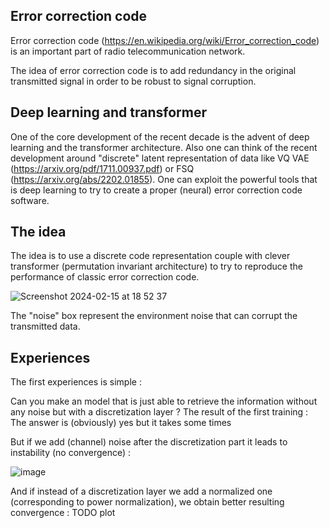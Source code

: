 ## Error correction code

Error correction code (https://en.wikipedia.org/wiki/Error_correction_code) is an important part of radio telecommunication network.

The idea of error correction code is to add redundancy in the original transmitted signal in order to be robust to signal corruption.

## Deep learning and transformer

One of the core development of the recent decade is the advent of deep learning and the transformer architecture.
Also one can think of the recent development around "discrete" latent representation of data like VQ VAE (https://arxiv.org/pdf/1711.00937.pdf) or FSQ (https://arxiv.org/abs/2202.01855).
One can exploit the powerful tools that is deep learning to try to create a proper (neural) error correction code software.

## The idea



The idea is to use a discrete code representation couple with clever transformer (permutation invariant architecture) to try to reproduce the performance of classic error correction code.

![Screenshot 2024-02-15 at 18 52 37](https://github.com/Forbu/deepcodecorrection/assets/11457947/7d07ebac-a6bb-4ab2-a044-fd1da1375a4e)

The "noise" box represent the environment noise that can corrupt the transmitted data.

## Experiences

The first experiences is simple :

Can you make an model that is just able to retrieve the information without any noise but with a discretization layer ?
The result of the first training : 
The answer is (obviously) yes but it takes some times

But if we add (channel) noise after the discretization part it leads to instability (no convergence) :

![image](https://github.com/Forbu/deepcodecorrection/assets/11457947/02ad982c-481d-430c-abf3-0c2f1f5ab7ce)



And if instead of a discretization layer we add a normalized one (corresponding to power normalization), we obtain better resulting convergence :
TODO plot


